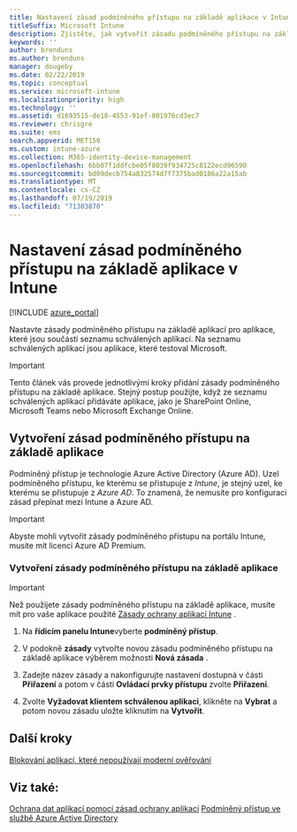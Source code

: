 ```yaml
---
title: Nastavení zásad podmíněného přístupu na základě aplikace v Intune
titleSuffix: Microsoft Intune
description: Zjistěte, jak vytvořit zásadu podmíněného přístupu na základě aplikace v Intune.
keywords: ''
author: brenduns
ms.author: brenduns
manager: dougeby
ms.date: 02/22/2019
ms.topic: conceptual
ms.service: microsoft-intune
ms.localizationpriority: high
ms.technology: ''
ms.assetid: d1693515-de18-4553-91ef-801976cd3ec7
ms.reviewer: chrisgre
ms.suite: ems
search.appverid: MET150
ms.custom: intune-azure
ms.collection: M365-identity-device-management
ms.openlocfilehash: 6bb07f1ddfcbe05f8039f934725c8122ecd96590
ms.sourcegitcommit: bd09decb754a832574d7f7375bad0186a22a15ab
ms.translationtype: MT
ms.contentlocale: cs-CZ
ms.lasthandoff: 07/19/2019
ms.locfileid: "71303870"
---
```

# <a name="set-up-app-based-conditional-access-policies-with-intune"></a>Nastavení zásad podmíněného přístupu na základě aplikace v Intune

[!INCLUDE [azure_portal](./includes/azure_portal.md)]

Nastavte zásady podmíněného přístupu na základě aplikací pro aplikace, které jsou součástí seznamu schválených aplikací. Na seznamu schválených aplikací jsou aplikace, které testoval Microsoft.

> [!IMPORTANT]
> Tento článek vás provede jednotlivými kroky přidání zásady podmíněného přístupu na základě aplikace. Stejný postup použijte, když ze seznamu schválených aplikací přidáváte aplikace, jako je SharePoint Online, Microsoft Teams nebo Microsoft Exchange Online.

## <a name="create-app-based-conditional-access-policies"></a>Vytvoření zásad podmíněného přístupu na základě aplikace
Podmíněný přístup je technologie Azure Active Directory (Azure AD). Uzel podmíněného přístupu, ke kterému se přistupuje z *Intune*, je stejný uzel, ke kterému se přistupuje z *Azure AD*. To znamená, že nemusíte pro konfiguraci zásad přepínat mezi Intune a Azure AD.

> [!IMPORTANT]
> Abyste mohli vytvořit zásady podmíněného přístupu na portálu Intune, musíte mít licenci Azure AD Premium.

### <a name="to-create-an-app-based-conditional-access-policy"></a>Vytvoření zásady podmíněného přístupu na základě aplikace

> [!IMPORTANT]
> Než použijete zásady podmíněného přístupu na základě aplikace, musíte mít pro vaše aplikace použité [Zásady ochrany aplikací Intune](app-protection-policies.md) .

1. Na **řídicím panelu Intune**vyberte **podmíněný přístup**.

2. V podokně **zásady** vytvořte novou zásadu podmíněného přístupu na základě aplikace výběrem možnosti **Nová zásada** .

4. Zadejte název zásady a nakonfigurujte nastavení dostupná v části **Přiřazení** a potom v části **Ovládací prvky přístupu** zvolte **Přiřazení**.

5. Zvolte **Vyžadovat klientem schválenou aplikaci**, klikněte na **Vybrat** a potom novou zásadu uložte kliknutím na **Vytvořit**.

## <a name="next-steps"></a>Další kroky
[Blokování aplikací, které nepoužívají moderní ověřování](app-modern-authentication-block.md)

## <a name="see-also"></a>Viz také:

[Ochrana dat aplikací pomocí zásad ochrany aplikací](app-protection-policies.md)
[Podmíněný přístup ve službě Azure Active Directory](https://docs.microsoft.com/azure/active-directory/active-directory-conditional-access)
